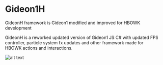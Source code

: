 # Gideon1H
GideonH framework is Gideon1 modified and improved for HBOWK development

GideonH is a reworked updated version of Gideon1 JS C# with updated FPS controller, particle system fx updates and other framework made for HBOWK actions and interactions.

![alt text](https://github.com/AlienCyberCoat/Gideon1H/blob/662fc68735cced12147acff456ac41cc78f575db/gideon1h.jpg)

